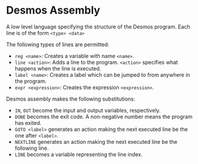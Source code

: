 # Desmos Assembly

A low level language specifying the structure of the Desmos program. Each line is of the form `<type> <data>`

The following types of lines are permitted:
- `reg <name>`: Creates a variable with name `<name>`.
- `line <action>`: Adds a line to the program. `<action>` specifies what happens when the line is executed.
- `label <name>`: Creates a label which can be jumped to from anywhere in the program.
- `expr <expression>`: Creates the expression `<expression>`.

Desmos assembly makes the following substitutions:
- `IN`, `OUT` become the input and output variables, respectively.
- `DONE` becomes the exit code. A non-negative number means the program has exited.
- `GOTO <label>` generates an action making the next executed line be the one after `<label>`.
- `NEXTLINE` generates an action making the next executed line be the following line.
- `LINE` becomes a variable representing the line index.
